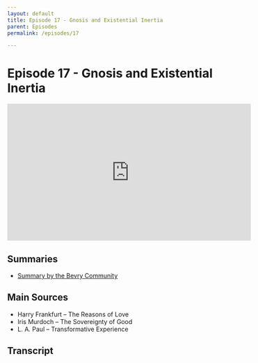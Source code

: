 ```yaml
---
layout: default
title: Episode 17 - Gnosis and Existential Inertia
parent: Episodes
permalink: /episodes/17

---
```


# Episode 17 -  Gnosis and Existential Inertia

<iframe width="560" height="315" src="https://www.youtube.com/embed/mXfK4nicygA" frameborder="0" allow="accelerometer; autoplay; encrypted-media; gyroscope; picture-in-picture" allowfullscreen></iframe>

## Summaries

- [Summary by the Bevry Community](https://discuss.bevry.me/t/ep-17-awakening-from-the-meaning-crisis-gnosis-and-existential-inertia/888)

## Main Sources

- Harry Frankfurt – The Reasons of Love
- Iris Murdoch – The Sovereignty of Good
- L. A. Paul – Transformative Experience


## Transcript



